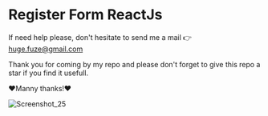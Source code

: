 # Register Form ReactJs

If need help please, don't hesitate to send me a mail 👉 huge.fuze@gmail.com

Thank you for coming by my repo and please don't forget to give this repo a star if you find it usefull.

❤️Manny thanks!❤️
 
![Screenshot_25](https://user-images.githubusercontent.com/19228713/147332009-b121ef34-23e8-4992-9a5b-789d4594e1ad.png)
